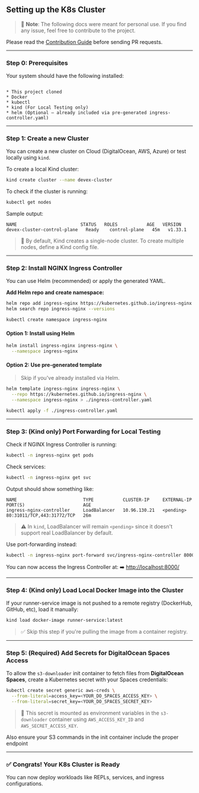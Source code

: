 ## Setting up the K8s Cluster

> 📌 **Note**: The following docs were meant for personal use. If you find any issue, feel free to contribute to the project.

Please read the [Contribution Guide](./CONTRIBUTING.md) before sending PR requests.

---

### Step 0: Prerequisites

Your system should have the following installed:

```

* This project cloned
* Docker
* kubectl
* kind (For Local Testing only)
* helm (Optional — already included via pre-generated ingress-controller.yaml)

````

---

### Step 1: Create a new Cluster

You can create a new cluster on Cloud (DigitalOcean, AWS, Azure) or test locally using `kind`.

To create a local Kind cluster:

```bash
kind create cluster --name devex-cluster
````

To check if the cluster is running:

```bash
kubectl get nodes
```

Sample output:

```
NAME                        STATUS   ROLES           AGE   VERSION
devex-cluster-control-plane   Ready    control-plane   45m   v1.33.1
```

> 📝 By default, Kind creates a single-node cluster. To create multiple nodes, define a Kind config file.

---

### Step 2: Install NGINX Ingress Controller

You can use Helm (recommended) or apply the generated YAML.

**Add Helm repo and create namespace:**

```bash
helm repo add ingress-nginx https://kubernetes.github.io/ingress-nginx
helm search repo ingress-nginx --versions

kubectl create namespace ingress-nginx
```

#### Option 1: Install using Helm

```bash
helm install ingress-nginx ingress-nginx \
  --namespace ingress-nginx
```

#### Option 2: Use pre-generated template

> Skip if you've already installed via Helm.

```bash
helm template ingress-nginx ingress-nginx \
  --repo https://kubernetes.github.io/ingress-nginx \
  --namespace ingress-nginx > ./ingress-controller.yaml

kubectl apply -f ./ingress-controller.yaml
```

---

### Step 3: (Kind only) Port Forwarding for Local Testing

Check if NGINX Ingress Controller is running:

```bash
kubectl -n ingress-nginx get pods
```

Check services:

```bash
kubectl -n ingress-nginx get svc
```

Output should show something like:

```
NAME                         TYPE           CLUSTER-IP     EXTERNAL-IP   PORT(S)                      AGE
ingress-nginx-controller     LoadBalancer   10.96.130.21   <pending>     80:31011/TCP,443:31772/TCP   26m
```

> ⚠️ In `kind`, LoadBalancer will remain `<pending>` since it doesn't support real LoadBalancer by default.

Use port-forwarding instead:

```bash
kubectl -n ingress-nginx port-forward svc/ingress-nginx-controller 8000:80
```

You can now access the Ingress Controller at:
➡️ [http://localhost:8000/](http://localhost:8000/)

---

### Step 4: (Kind only) Load Local Docker Image into the Cluster

If your runner-service image is not pushed to a remote registry (DockerHub, GitHub, etc), load it manually:

```bash
kind load docker-image runner-service:latest
```

> ✅ Skip this step if you're pulling the image from a container registry.

---

### Step 5: (Required) Add Secrets for DigitalOcean Spaces Access

To allow the `s3-downloader` init container to fetch files from **DigitalOcean Spaces**, create a Kubernetes secret with your Spaces credentials:

```bash
kubectl create secret generic aws-creds \
  --from-literal=access_key=<YOUR_DO_SPACES_ACCESS_KEY> \
  --from-literal=secret_key=<YOUR_DO_SPACES_SECRET_KEY>
```

> 🔐 This secret is mounted as environment variables in the `s3-downloader` container using `AWS_ACCESS_KEY_ID` and `AWS_SECRET_ACCESS_KEY`.

Also ensure your S3 commands in the init container include the proper endpoint

---

### ✅ Congrats! Your K8s Cluster is Ready

You can now deploy workloads like REPLs, services, and ingress configurations.
